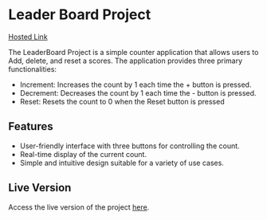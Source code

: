 # Leader Board Project
[Hosted Link](https://jessicadollz.github.io/LeaderBoard-Project/)

The LeaderBoard Project is a simple counter application that allows users to Add, delete, and reset a scores. The application provides three primary functionalities:

- Increment: Increases the count by 1 each time the + button is pressed.
- Decrement: Decreases the count by 1 each time the - button is pressed.
- Reset: Resets the count to 0 when the Reset button is pressed

## Features
- User-friendly interface with three buttons for controlling the count.
- Real-time display of the current count.
- Simple and intuitive design suitable for a variety of use cases.

## Live Version

Access the live version of the project [here](https://jessicadollz.github.io/LeaderBoard-Project/).
